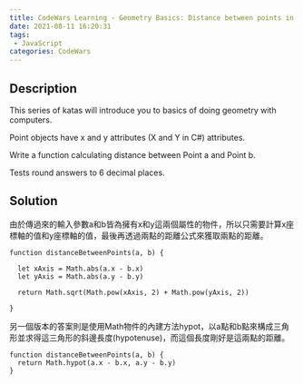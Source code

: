 ```yaml
---
title: CodeWars Learning - Geometry Basics: Distance between points in 2D
date: 2021-08-11 16:20:31
tags:
 - JavaScript
categories: CodeWars
---
```

## Description
This series of katas will introduce you to basics of doing geometry with computers.

Point objects have x and y attributes (X and Y in C#) attributes.

Write a function calculating distance between Point a and Point b.

Tests round answers to 6 decimal places.

## Solution

由於傳過來的輸入參數a和b皆為擁有x和y這兩個屬性的物件，所以只需要計算x座標軸的值和y座標軸的值，最後再透過兩點的距離公式來獲取兩點的距離。

```
function distanceBetweenPoints(a, b) {

  let xAxis = Math.abs(a.x - b.x)
  let yAxis = Math.abs(a.y - b.y)
  
  return Math.sqrt(Math.pow(xAxis, 2) + Math.pow(yAxis, 2))

}
```
另一個版本的答案則是使用Math物件的內建方法hypot，以a點和b點來構成三角形並求得這三角形的斜邊長度(hypotenuse)，而這個長度剛好是這兩點的距離。

```
function distanceBetweenPoints(a, b) {
  return Math.hypot(a.x - b.x, a.y - b.y)
}

```


